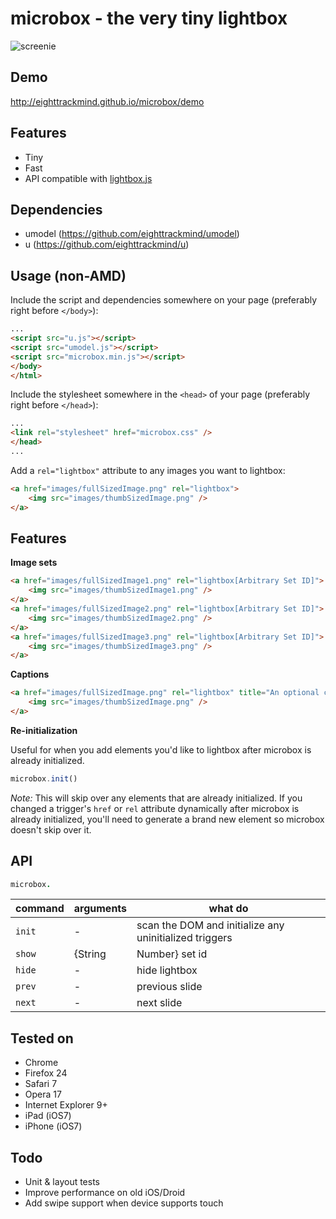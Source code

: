microbox - the very tiny lightbox
=================================

![screenie](http://i.imgur.com/9TSwdIG.jpg)

## Demo

http://eighttrackmind.github.io/microbox/demo

## Features

- Tiny
- Fast
- API compatible with [lightbox.js](http://lokeshdhakar.com/projects/lightbox2/)

## Dependencies

- umodel (https://github.com/eighttrackmind/umodel)
- u (https://github.com/eighttrackmind/u)

## Usage (non-AMD)

Include the script and dependencies somewhere on your page (preferably right before `</body>`):

```html
...
<script src="u.js"></script>
<script src="umodel.js"></script>
<script src="microbox.min.js"></script>
</body>
</html>
```

Include the stylesheet somewhere in the `<head>` of your page (preferably right before `</head>`):

```html
...
<link rel="stylesheet" href="microbox.css" />
</head>
...
```

Add a `rel="lightbox"` attribute to any images you want to lightbox:

```html
<a href="images/fullSizedImage.png" rel="lightbox">
	<img src="images/thumbSizedImage.png" />
</a>
```

## Features

**Image sets**

```html
<a href="images/fullSizedImage1.png" rel="lightbox[Arbitrary Set ID]">
	<img src="images/thumbSizedImage1.png" />
</a>
<a href="images/fullSizedImage2.png" rel="lightbox[Arbitrary Set ID]">
	<img src="images/thumbSizedImage2.png" />
</a>
<a href="images/fullSizedImage3.png" rel="lightbox[Arbitrary Set ID]">
	<img src="images/thumbSizedImage3.png" />
</a>
```

**Captions**

```html
<a href="images/fullSizedImage.png" rel="lightbox" title="An optional caption goes here and can contain anything, even <strong>HTML</strong>">
	<img src="images/thumbSizedImage.png" />
</a>
```

**Re-initialization**

Useful for when you add elements you'd like to lightbox after microbox is already initialized.

```js
microbox.init()
```

*Note:* This will skip over any elements that are already initialized. If you changed a trigger's `href` or `rel` attribute dynamically after microbox is already initialized, you'll need to generate a brand new element so microbox doesn't skip over it.

## API

```coffee
microbox.
```

| command	| arguments					| what do												|
|-----------|---------------------------|-------------------------------------------------------|
| `init`	| -							| scan the DOM and initialize any uninitialized triggers|
| `show`	| {String|Number} set id	| show lightbox with the given ID						|
| `hide`	| -							| hide lightbox											|
| `prev`	| -							| previous slide										|
| `next`	| -							| next slide											|

## Tested on

- Chrome
- Firefox 24
- Safari 7
- Opera 17
- Internet Explorer 9+
- iPad (iOS7)
- iPhone (iOS7)

## Todo

- Unit & layout tests
- Improve performance on old iOS/Droid
- Add swipe support when device supports touch